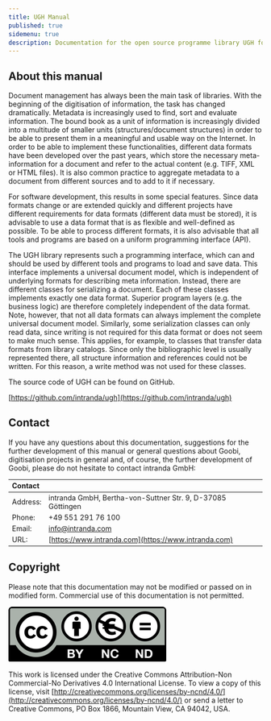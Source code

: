 ```yaml
---
title: UGH Manual
published: true
sidemenu: true
description: Documentation for the open source programme library UGH for rule sets and metadata mappings
---
```


## About this manual

Document management has always been the main task of libraries. With the beginning of the digitisation of information, the task has changed dramatically. Metadata is increasingly used to find, sort and evaluate information. The bound book as a unit of information is increasingly divided into a multitude of smaller units (structures/document structures) in order to be able to present them in a meaningful and usable way on the Internet. In order to be able to implement these functionalities, different data formats have been developed over the past years, which store the necessary meta-information for a document and refer to the actual content (e.g. TIFF, XML or HTML files). It is also common practice to aggregate metadata to a document from different sources and to add to it if necessary.

For software development, this results in some special features. Since data formats change or are extended quickly and different projects have different requirements for data formats (different data must be stored), it is advisable to use a data format that is as flexible and well-defined as possible. To be able to process different formats, it is also advisable that all tools and programs are based on a uniform programming interface (API).

The UGH library represents such a programming interface, which can and should be used by different tools and programs to load and save data. This interface implements a universal document model, which is independent of underlying formats for describing meta information. Instead, there are different classes for serializing a document. Each of these classes implements exactly one data format. Superior program layers (e.g. the business logic) are therefore completely independent of the data format. Note, however, that not all data formats can always implement the complete universal document model. Similarly, some serialization classes can only read data, since writing is not required for this data format or does not seem to make much sense. This applies, for example, to classes that transfer data formats from library catalogs. Since only the bibliographic level is usually represented there, all structure information and references could not be written. For this reason, a write method was not used for these classes.

The source code of UGH can be found on GitHub.

[https://github.com/intranda/ugh](https://github.com/intranda/ugh)


## Contact

If you have any questions about this documentation, suggestions for the further development of this manual or general questions about Goobi, digitisation projects in general and, of course, the further development of Goobi, please do not hesitate to contact intranda GmbH:

| **Contact** |  |
| :--- | :--- |
| Address: | intranda GmbH, Bertha-von-Suttner Str. 9, D-37085 Göttingen |
| Phone: | +49 551 291 76 100 |
| Email: | [info@intranda.com](mailto:info@intranda.com) |
| URL: | [https://www.intranda.com](https://www.intranda.com) |

## Copyright

Please note that this documentation may not be modified or passed on in modified form. Commercial use of this documentation is not permitted.

![copyright](icon_cc.png) 

This work is licensed under the Creative Commons Attribution-Non Commercial-No Derivatives 4.0 International License. To view a copy of this license, visit [http://creativecommons.org/licenses/by-ncnd/4.0/](http://creativecommons.org/licenses/by-ncnd/4.0/) or send a letter to Creative Commons, PO Box 1866, Mountain View, CA 94042, USA.


